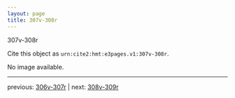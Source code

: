 ```yaml
---
layout: page
title: 307v-308r
---
```


307v-308r

Cite this object as `urn:cite2:hmt:e3pages.v1:307v-308r`.

No image available. 



---

previous: [306v-307r](../306v-307r/) | next: [308v-309r](../308v-309r/)